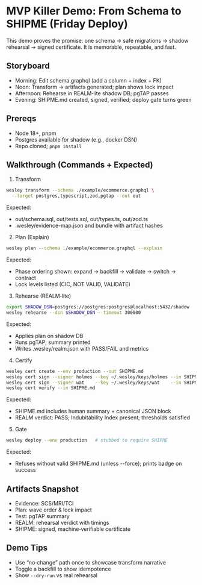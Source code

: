 # MVP Killer Demo: From Schema to SHIPME (Friday Deploy)

This demo proves the promise: one schema → safe migrations → shadow rehearsal → signed certificate. It is memorable, repeatable, and fast.

## Storyboard
- Morning: Edit schema.graphql (add a column + index + FK)
- Noon: Transform → artifacts generated; plan shows lock impact
- Afternoon: Rehearse in REALM‑lite shadow DB; pgTAP passes
- Evening: SHIPME.md created, signed, verified; deploy gate turns green

## Prereqs
- Node 18+, pnpm
- Postgres available for shadow (e.g., docker DSN)
- Repo cloned; `pnpm install`

## Walkthrough (Commands + Expected)

1) Transform
```bash
wesley transform --schema ./example/ecommerce.graphql \
  --target postgres,typescript,zod,pgtap --out out
```
Expected:
- out/schema.sql, out/tests.sql, out/types.ts, out/zod.ts
- .wesley/evidence-map.json and bundle with artifact hashes

2) Plan (Explain)
```bash
wesley plan --schema ./example/ecommerce.graphql --explain
```
Expected:
- Phase ordering shown: expand → backfill → validate → switch → contract
- Lock levels listed (CIC, NOT VALID, VALIDATE)

3) Rehearse (REALM‑lite)
```bash
export SHADOW_DSN=postgres://postgres:postgres@localhost:5432/shadow
wesley rehearse --dsn $SHADOW_DSN --timeout 300000
```
Expected:
- Applies plan on shadow DB
- Runs pgTAP; summary printed
- Writes .wesley/realm.json with PASS/FAIL and metrics

4) Certify
```bash
wesley cert create --env production --out SHIPME.md
wesley cert sign --signer holmes --key ~/.wesley/keys/holmes --in SHIPME.md
wesley cert sign --signer wat    --key ~/.wesley/keys/wat    --in SHIPME.md
wesley cert verify --in SHIPME.md
```
Expected:
- SHIPME.md includes human summary + canonical JSON block
- REALM verdict: PASS; Indubitability Index present; thresholds satisfied

5) Gate
```bash
wesley deploy --env production   # stubbed to require SHIPME
```
Expected:
- Refuses without valid SHIPME.md (unless --force); prints badge on success

## Artifacts Snapshot
- Evidence: SCS/MRI/TCI
- Plan: wave order & lock impact
- Test: pgTAP summary
- REALM: rehearsal verdict with timings
- SHIPME: signed, machine‑verifiable certificate

## Demo Tips
- Use “no‑change” path once to showcase transform narrative
- Toggle a backfill to show idempotence
- Show `--dry-run` vs real rehearsal

